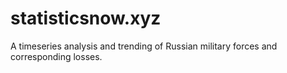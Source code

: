 # statisticsnow.xyz
A timeseries analysis and trending of Russian military forces and corresponding losses.
